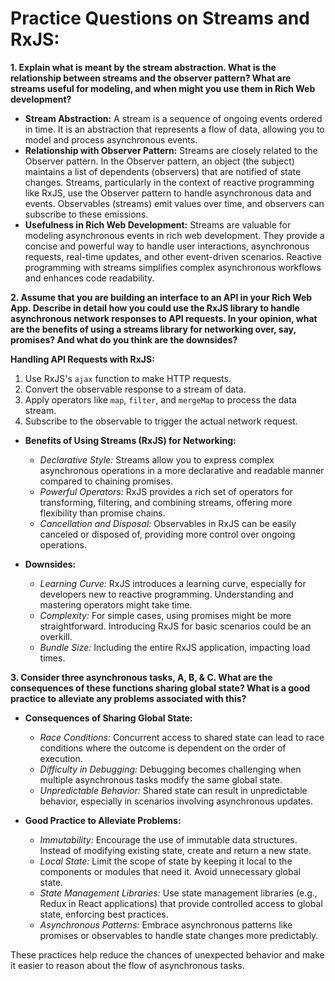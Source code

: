 # Practice Questions on Streams and RxJS:

**1. Explain what is meant by the stream abstraction. What is the relationship between streams and the observer pattern? What are streams useful for modeling, and when might you use them in Rich Web development?**

- **Stream Abstraction:** A stream is a sequence of ongoing events ordered in time. It is an abstraction that represents a flow of data, allowing you to model and process asynchronous events.
- **Relationship with Observer Pattern:** Streams are closely related to the Observer pattern. In the Observer pattern, an object (the subject) maintains a list of dependents (observers) that are notified of state changes. Streams, particularly in the context of reactive programming like RxJS, use the Observer pattern to handle asynchronous data and events. Observables (streams) emit values over time, and observers can subscribe to these emissions.
- **Usefulness in Rich Web Development:** Streams are valuable for modeling asynchronous events in rich web development. They provide a concise and powerful way to handle user interactions, asynchronous requests, real-time updates, and other event-driven scenarios. Reactive programming with streams simplifies complex asynchronous workflows and enhances code readability.

**2. Assume that you are building an interface to an API in your Rich Web App. Describe in detail how you could use the RxJS library to handle asynchronous network responses to API requests. In your opinion, what are the benefits of using a streams library for networking over, say, promises? And what do you think are the downsides?**

**Handling API Requests with RxJS:**
   1. Use RxJS's `ajax` function to make HTTP requests.
   2. Convert the observable response to a stream of data.
   3. Apply operators like `map`, `filter`, and `mergeMap` to process the data stream.
   4. Subscribe to the observable to trigger the actual network request.

 - **Benefits of Using Streams (RxJS) for Networking:**
   - *Declarative Style:* Streams allow you to express complex asynchronous operations in a more declarative and readable manner compared to chaining promises.
   - *Powerful Operators:* RxJS provides a rich set of operators for transforming, filtering, and combining streams, offering more flexibility than promise chains.
   - *Cancellation and Disposal:* Observables in RxJS can be easily canceled or disposed of, providing more control over ongoing operations.

- **Downsides:**
   - *Learning Curve:* RxJS introduces a learning curve, especially for developers new to reactive programming. Understanding and mastering operators might take time.
   - *Complexity:* For simple cases, using promises might be more straightforward. Introducing RxJS for basic scenarios could be an overkill.
   - *Bundle Size:* Including the entire RxJS application, impacting load times.

**3. Consider three asynchronous tasks, A, B, & C. What are the consequences of these functions sharing global state? What is a good practice to alleviate any problems associated with this?**


   - **Consequences of Sharing Global State:**
     - *Race Conditions:* Concurrent access to shared state can lead to race conditions where the outcome is dependent on the order of execution.
     - *Difficulty in Debugging:* Debugging becomes challenging when multiple asynchronous tasks modify the same global state.
     - *Unpredictable Behavior:* Shared state can result in unpredictable behavior, especially in scenarios involving asynchronous updates.

   - **Good Practice to Alleviate Problems:**
     - *Immutability:* Encourage the use of immutable data structures. Instead of modifying existing state, create and return a new state.
     - *Local State:* Limit the scope of state by keeping it local to the components or modules that need it. Avoid unnecessary global state.
     - *State Management Libraries:* Use state management libraries (e.g., Redux in React applications) that provide controlled access to global state, enforcing best practices.
     - *Asynchronous Patterns:* Embrace asynchronous patterns like promises or observables to handle state changes more predictably.

These practices help reduce the chances of unexpected behavior and make it easier to reason about the flow of asynchronous tasks.
